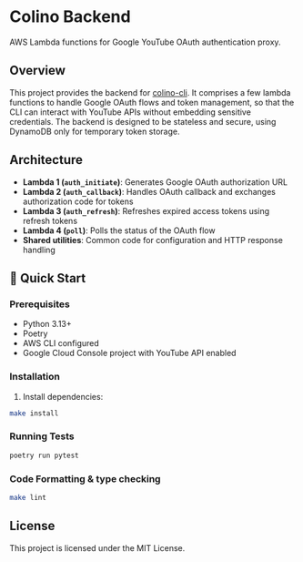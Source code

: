 # Colino Backend

AWS Lambda functions for Google YouTube OAuth authentication proxy.

## Overview

This project provides the backend for [colino-cli](https://github.com/dovidio/colino).
It comprises a few lambda functions to handle Google OAuth flows and token management, so that the CLI can interact with YouTube APIs without embedding sensitive credentials.
The backend is designed to be stateless and secure, using DynamoDB only for temporary token storage.

## Architecture

- **Lambda 1 (`auth_initiate`)**: Generates Google OAuth authorization URL
- **Lambda 2 (`auth_callback`)**: Handles OAuth callback and exchanges authorization code for tokens
- **Lambda 3 (`auth_refresh`)**: Refreshes expired access tokens using refresh tokens
- **Lambda 4 (`poll`)**: Polls the status of the OAuth flow
- **Shared utilities**: Common code for configuration and HTTP response handling

## 🚀 Quick Start

### Prerequisites

- Python 3.13+
- Poetry
- AWS CLI configured
- Google Cloud Console project with YouTube API enabled

### Installation

1. Install dependencies:
```bash
make install
```

### Running Tests

```bash
poetry run pytest
```

### Code Formatting & type checking

```bash
make lint
```

## License

This project is licensed under the MIT License.
